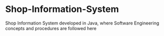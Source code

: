 # Shop-Information-System
Shop Information System developed in Java, where Software Engineering concepts and procedures are followed here
